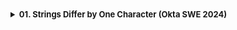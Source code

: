 <details >
 <summary style="font-size: small; font-weight: bold">01. Strings Differ by One Character (Okta SWE 2024)</summary>

###### 01

![img.png](img.png)

1. Time Complexity: O(n * n * m)

```js
function solution(arr){
    const len = arr.length;
    
    for(let i = 0; i < len - 1; i++){
        for(let j = i + 1; j < len; j++){
            if(isStringDiffer(arr[i], arr[j]))
                return true;
        }
    }
    
    return false;
}

function isStringDiffer(str1, str2){
    if(str1.length !== str2.length)
        return false;
    
    let isDifferFound = false;
    for(let i = 0; i < str1.length; i++){
        if(str1.charCodeAt(i) !== str2.charCodeAt(i)){
            if(isDifferFound)
                return false;
            isDifferFound = true;
        }
    }
    
    return isDifferFound;
}
```

2. Time Complexity: O(n * m)
```js
function solution(arr){
    const s = new Set();
    
    for(let str of arr){
        for(let i = 0; i < str.length; i++){
            const modifiedStr = str.substring(0, i) + '*' + str.substring(i+1);
            
            if(s.has(modifiedStr))
                return true;
                
            s.add(modifiedStr);
        }
    }
    
    return false;
}


console.log(solution(["abcd","acbd", "aacd"]));
console.log(solution(["ab","cd","yz"]));
console.log(solution(["abcd","cccc","abyd","abab"]));
```
https://leetcode.ca/2020-03-02-1554-Strings-Differ-by-One-Character/
</details>
